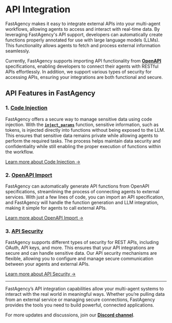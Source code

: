 # API Integration

FastAgency makes it easy to integrate external APIs into your multi-agent workflows, allowing agents to access and interact with real-time data. By leveraging FastAgency's API support, developers can automatically create functions properly annotated for use with large language models (LLMs). This functionality allows agents to fetch and process external information seamlessly.

Currently, FastAgency supports importing API functionality from [**OpenAPI**](https://swagger.io/specification/) specifications, enabling developers to connect their agents with RESTful APIs effortlessly. In addition, we support various types of security for accessing APIs, ensuring your integrations are both functional and secure.

## API Features in FastAgency

### 1. **[Code Injection](./code_injection/index.md)**
FastAgency offers a secure way to manage sensitive data using code injection. With the [**`inject_params`**](../../api/fastagency/api/code_injection/inject_params.md) function, sensitive information, such as tokens, is injected directly into functions without being exposed to the LLM. This ensures that sensitive data remains private while allowing agents to perform the required tasks. The process helps maintain data security and confidentiality while still enabling the proper execution of functions within the workflow.

[Learn more about Code Injection →](./code_injection/index.md)


### 2. **[OpenAPI Import](./openapi/index.md)**
FastAgency can automatically generate API functions from OpenAPI specifications, streamlining the process of connecting agents to external services. With just a few lines of code, you can import an API specification, and FastAgency will handle the function generation and LLM integration, making it simple for agents to call external APIs.

[Learn more about OpenAPI Import →](./openapi/index.md)

### 3. **[API Security](./security.md)**
FastAgency supports different types of security for REST APIs, including OAuth, API keys, and more. This ensures that your API integrations are secure and can handle sensitive data. Our API security mechanisms are flexible, allowing you to configure and manage secure communication between your agents and external APIs.

[Learn more about API Security →](./security.md)

---

FastAgency’s API integration capabilities allow your multi-agent systems to interact with the real world in meaningful ways. Whether you’re pulling data from an external service or managing secure connections, FastAgency provides the tools you need to build powerful, connected applications.

For more updates and discussions, join our [**Discord channel**](https://discord.gg/kJjSGWrknU).
